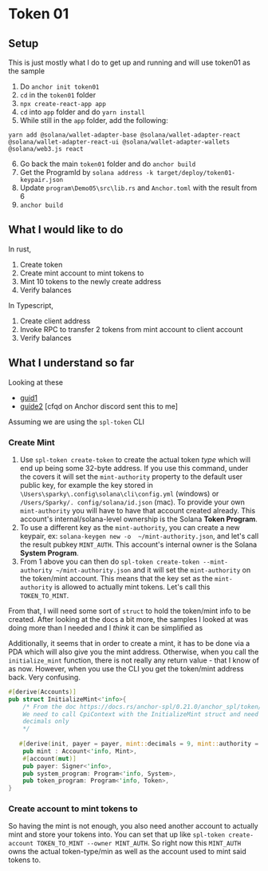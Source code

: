 # Token 01

## Setup
This is just mostly what I do to get up and running and will use token01 as the sample
1. Do `anchor init token01`
2. `cd` in the `token01` folder
3. `npx create-react-app app`
4. `cd` into `app` folder and do `yarn install`
5. While still in the `app` folder, add the following:
```
yarn add @solana/wallet-adapter-base @solana/wallet-adapter-react @solana/wallet-adapter-react-ui @solana/wallet-adapter-wallets @solana/web3.js react
```
6. Go back the main `token01` folder and do `anchor build`
7. Get the ProgramId by `solana address -k target/deploy/token01-keypair.json`
8. Update `program\Demo05\src\lib.rs` and `Anchor.toml` with the result from 6
9. `anchor build`

## What I would like to do
In rust,
1. Create token
2. Create mint account to mint tokens to
3. Mint 10 tokens to the newly create address
4. Verify balances

In Typescript,
1. Create client address
2. Invoke RPC to transfer 2 tokens from mint account to client account
3. Verify balances

## What I understand so far
Looking at these 
* [guid1](https://pencilflip.medium.com/solanas-token-program-explained-de0ddce29714)
* [guide2](https://github.com/cqfd/anchor-token-studies/blob/main/programs/token-studies/src/lib.rs) [cfqd on Anchor 
  discord sent this to me]
 
Assuming we are using the `spl-token` CLI

### Create Mint
1. Use `spl-token create-token` to create the actual token *type* which will end up being some 32-byte 
   address. If you use this command, under the covers it will set the `mint-authority` property to the default user public key, 
   for example the key stored in `\Users\sparky\.config\solana\cli\config.yml` (windows) or `/Users/Sparky/.
   config/solana/id.json` (mac). To provide your own `mint-authority` you will have to have that account created 
   already. This account's internal/solana-level ownership is the Solana **Token Program**.
2. To use a different key as the `mint-authority`, you can create a new keypair, ex: `solana-keygen new -o 
   ~/mint-authority.json`, and let's call the result pubkey `MINT_AUTH`. This account's internal owner is the Solana 
   **System Program**.
3. From 1 above you can then do `spl-token create-token --mint-authority ~/mint-authority.json` and it will set the 
   `mint-authority` on the token/mint account. This means that the key set as the `mint-authority` is allowed to 
   actually mint tokens. Let's call this `TOKEN_TO_MINT`.

From that, I will need some sort of `struct` to hold the token/mint info to be created. After looking at the docs a 
bit more, the samples I looked at was doing more than I needed and I *think* it can be simplified as 

Additionally, it seems that in order to create a mint, it has to be done via a PDA which will also give you the mint 
address. Otherwise, when you call the `initialize_mint` function, there is not really any return value - that I know 
of as now. However, when you use the CLI you get the token/mint address back. Very confusing.

```rust
#[derive(Accounts)]
pub struct InitializeMint<'info>{
    /* From the doc https://docs.rs/anchor-spl/0.21.0/anchor_spl/token/fn.initialize_mint.html 
    We need to call CpiContext with the InitializeMint struct and need to pass in authority and 
    decimals only
    */
    
   #[derive(init, payer = payer, mint::decimals = 9, mint::authority = payer)]
    pub mint : Account<'info, Mint>,
    #[account(mut)]
    pub payer: Signer<'info>,
    pub system_program: Program<'info, System>,
    pub token_program: Program<'info, Token>,
}
```



### Create account to mint tokens to
So having the mint is not enough, you also need another account to actually mint and store your tokens into. You can 
set that up like `spl-token create-account TOKEN_TO_MINT --owner MINT_AUTH`. So right now this `MINT_AUTH` owns the 
actual token-type/min as well as the account used to mint said tokens to.